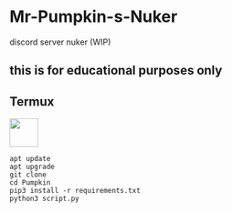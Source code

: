 # Mr-Pumpkin-s-Nuker
discord server nuker (WIP)
## this is for educational purposes only



<h2> Termux</h2><img src="https://brandslogos.com/wp-content/uploads/images/large/terminal-logo.png" width="50" height="50">  

```
apt update
apt upgrade
git clone 
cd Pumpkin
pip3 install -r requirements.txt
python3 script.py
```
